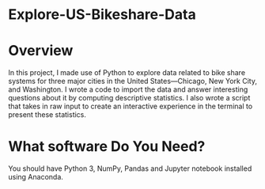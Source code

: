 # Explore-US-Bikeshare-Data
# Overview
In this project, I made use of Python to explore data related to bike share systems for three major cities in the United States—Chicago, New York City, and Washington. I wrote a code to import the data and answer interesting questions about it by computing descriptive statistics. I also wrote a script that takes in raw input to create an interactive experience in the terminal to present these statistics.

# What software Do You Need?
You should have Python 3, NumPy, Pandas and Jupyter notebook installed using Anaconda.
